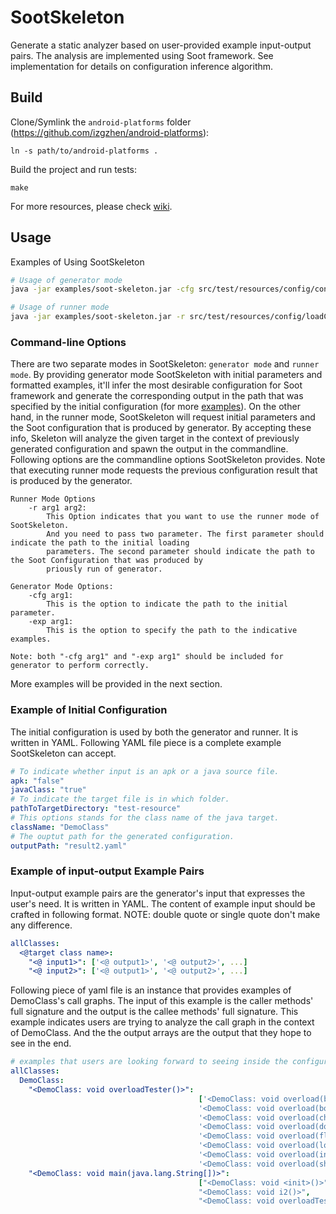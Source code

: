 # SootSkeleton

Generate a static analyzer based on user-provided example input-output pairs.
The analysis are implemented using Soot framework. See implementation for details on configuration inference algorithm.

## Build

Clone/Symlink the `android-platforms` folder (https://github.com/izgzhen/android-platforms):

```
ln -s path/to/android-platforms .
```

Build the project and run tests:

```
make
```

For more resources, please check [wiki](https://github.com/MarkGaox/soot-skeleton/wiki).

## Usage

Examples of Using SootSkeleton

```bash
# Usage of generator mode
java -jar examples/soot-skeleton.jar -cfg src/test/resources/config/config.yaml -exp src/test/resources/config/examples.yaml

# Usage of runner mode
java -jar examples/soot-skeleton.jar -r src/test/resources/config/loadConfigIFDS.yaml src/test/resources/results/result.yaml 
```

### Command-line Options

There are two separate modes in SootSkeleton: `generator mode` and `runner mode`. By providing generator mode SootSkeleton with initial 
parameters and formatted examples, it'll infer the most desirable configuration for Soot framework and generate the corresponding
output in the path that was specified by the initial configuration (for more [examples](examples)). On the other hand, in the runner mode,
SootSkeleton will request initial parameters and the Soot configuration that is produced by generator. By accepting these info, 
Skeleton will analyze the given target in the context of previously generated configuration and spawn the output in the
commandline. Following options are the commandline options SootSkeleton provides. Note that executing runner mode requests
the previous configuration result that is produced by the generator. 

``` text
Runner Mode Options
    -r arg1 arg2:
        This Option indicates that you want to use the runner mode of SootSkeleton.
        And you need to pass two parameter. The first parameter should indicate the path to the initial loading
        parameters. The second parameter should indicate the path to the Soot Configuration that was produced by
        priously run of generator.

Generator Mode Options:
    -cfg arg1:
        This is the option to indicate the path to the initial parameter.
    -exp arg1:
        This is the option to specify the path to the indicative examples.

Note: both "-cfg arg1" and "-exp arg1" should be included for generator to perform correctly.
```
More examples will be provided in the next section.

### <a name="example"></a> Example of Initial Configuration 

The initial configuration is used by both the generator and runner. It is written in YAML. Following YAML file
piece is a complete example SootSkeleton can accept.

```yaml
# To indicate whether input is an apk or a java source file.
apk: "false"
javaClass: "true"
# To indicate the target file is in which folder.
pathToTargetDirectory: "test-resource"
# This options stands for the class name of the java target.
className: "DemoClass"
# The ouptut path for the generated configuration.
outputPath: "result2.yaml"
```

### Example of input-output Example Pairs

Input-output example pairs are the generator's input that expresses the user's need. It is written in YAML. The content of example input should be 
crafted in following format. NOTE: double quote or single quote don't make any difference.

```yaml
allClasses:
  <@target class name>:
    "<@ input1>": ['<@ output1>', '<@ output2>', ...]
    "<@ input2>": ['<@ output1>', '<@ output2>', ...]

```

Following piece of yaml file is an instance that provides examples of DemoClass's call graphs.
The input of this example is the caller methods' full signature and the output is the callee methods' 
full signature. This example indicates users are trying to analyze the call graph in the context of DemoClass.
And the the output arrays are the output that they hope to see in the end.

```yaml
# examples that users are looking forward to seeing inside the configuration
allClasses:
  DemoClass:
    "<DemoClass: void overloadTester()>":
                                          ['<DemoClass: void overload(byte)>',
                                          '<DemoClass: void overload(boolean)>',
                                          '<DemoClass: void overload(char)>',
                                          '<DemoClass: void overload(double)>',
                                          '<DemoClass: void overload(float)>',
                                          '<DemoClass: void overload(long)>',
                                          '<DemoClass: void overload(int)>',
                                          '<DemoClass: void overload(short)>']
    "<DemoClass: void main(java.lang.String[])>":
                                          ["<DemoClass: void <init>()>",
                                          "<DemoClass: void i2()>",
                                          "<DemoClass: void overloadTester()>"]

```
